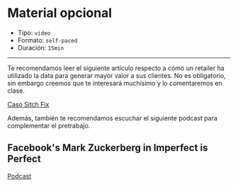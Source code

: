 # Material opcional

* Tipo: `video`
* Formato: `self-paced`
* Duración: `15min`

***

Te recomendamos leer el siguiente artículo respecto a cómo un retailer ha
utilizado la data para generar mayor valor a sus clientes. No es obligatorio,
sin embargo creemos que te interesará muchísimo y lo comentaremos en clase.

[Caso Sitch Fix](https://www.fastcompany.com/90298900/stitch-fix-most-innovative-companies-2019)

Además, también te recomendamos escuchar el siguiente podcast para complementar
el pretrabajo.

## Facebook's Mark Zuckerberg in Imperfect is Perfect

[Podcast](https://mastersofscale.com/mark-zuckerberg-imperfect-is-perfect/)

